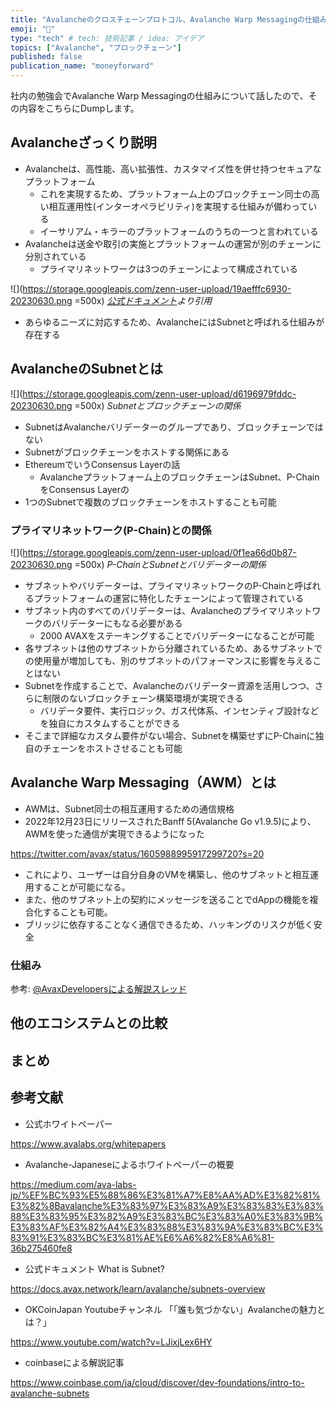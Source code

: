 ```yaml
---
title: "Avalancheのクロスチェーンプロトコル、Avalanche Warp Messagingの仕組み"
emoji: "📮"
type: "tech" # tech: 技術記事 / idea: アイデア
topics: ["Avalanche", "ブロックチェーン"]
published: false
publication_name: "moneyforward"
---
```


社内の勉強会でAvalanche Warp Messagingの仕組みについて話したので、その内容をこちらにDumpします。

## Avalancheざっくり説明

- Avalancheは、高性能、高い拡張性、カスタマイズ性を併せ持つセキュアなプラットフォーム
  - これを実現するため、プラットフォーム上のブロックチェーン同士の高い相互運用性(インターオペラビリティ)を実現する仕組みが備わっている
  - イーサリアム・キラーのプラットフォームのうちの一つと言われている
- Avalancheは送金や取引の実施とプラットフォームの運営が別のチェーンに分別されている
  - プライマリネットワークは3つのチェーンによって構成されている

![](https://storage.googleapis.com/zenn-user-upload/19aefffc6930-20230630.png =500x)
*[公式ドキュメント](https://docs.avax.network/learn/avalanche/avalanche-platform)より引用*

- あらゆるニーズに対応するため、AvalancheにはSubnetと呼ばれる仕組みが存在する

## AvalancheのSubnetとは

![](https://storage.googleapis.com/zenn-user-upload/d6196979fddc-20230630.png =500x)
*Subnetとブロックチェーンの関係*

- SubnetはAvalancheバリデーターのグループであり、ブロックチェーンではない
- Subnetがブロックチェーンをホストする関係にある
- EthereumでいうConsensus Layerの話
  - Avalancheプラットフォーム上のブロックチェーンはSubnet、P-ChainをConsensus Layerの
- 1つのSubnetで複数のブロックチェーンをホストすることも可能

### プライマリネットワーク(P-Chain)との関係
![](https://storage.googleapis.com/zenn-user-upload/0f1ea66d0b87-20230630.png =500x)
*P-ChainとSubnetとバリデーターの関係*

- サブネットやバリデーターは、プライマリネットワークのP-Chainと呼ばれるプラットフォームの運営に特化したチェーンによって管理されている
- サブネット内のすべてのバリデーターは、Avalancheのプライマリネットワークのバリデーターにもなる必要がある
  - 2000 AVAXをステーキングすることでバリデーターになることが可能
- 各サブネットは他のサブネットから分離されているため、あるサブネットでの使用量が増加しても、別のサブネットのパフォーマンスに影響を与えることはない
- Subnetを作成することで、Avalancheのバリデーター資源を活用しつつ、さらに制限のないブロックチェーン構築環境が実現できる
  - バリデータ要件、実行ロジック、ガス代体系、インセンティブ設計などを独自にカスタムすることができる
- そこまで詳細なカスタム要件がない場合、Subnetを構築せずにP-Chainに独自のチェーンをホストさせることも可能

## Avalanche Warp Messaging（AWM）とは

- AWMは、Subnet同士の相互運用するための通信規格
- 2022年12月23日にリリースされたBanff 5(Avalanche Go v1.9.5)により、AWMを使った通信が実現できるようになった

https://twitter.com/avax/status/1605988995917299720?s=20

- これにより、ユーザーは自分自身のVMを構築し、他のサブネットと相互運用することが可能になる。
- また、他のサブネット上の契約にメッセージを送ることでdAppの機能を複合化することも可能。
- ブリッジに依存することなく通信できるため、ハッキングのリスクが低く安全

### 仕組み

参考: [@AvaxDevelopersによる解説スレッド](https://twitter.com/AvaxDevelopers/status/1668357327328796672)

## 他のエコシステムとの比較

## まとめ

## 参考文献

- 公式ホワイトペーパー 

https://www.avalabs.org/whitepapers

- Avalanche-Japaneseによるホワイトペーパーの概要

https://medium.com/ava-labs-jp/%EF%BC%93%E5%88%86%E3%81%A7%E8%AA%AD%E3%82%81%E3%82%8Bavalanche%E3%83%97%E3%83%A9%E3%83%83%E3%83%88%E3%83%95%E3%82%A9%E3%83%BC%E3%83%A0%E3%83%9B%E3%83%AF%E3%82%A4%E3%83%88%E3%83%9A%E3%83%BC%E3%83%91%E3%83%BC%E3%81%AE%E6%A6%82%E8%A6%81-36b275460fe8


- 公式ドキュメント What is Subnet? 

https://docs.avax.network/learn/avalanche/subnets-overview

- OKCoinJapan Youtubeチャンネル 「「誰も気づかない」Avalancheの魅力とは？」

https://www.youtube.com/watch?v=LJixjLex6HY

- coinbaseによる解説記事

https://www.coinbase.com/ja/cloud/discover/dev-foundations/intro-to-avalanche-subnets